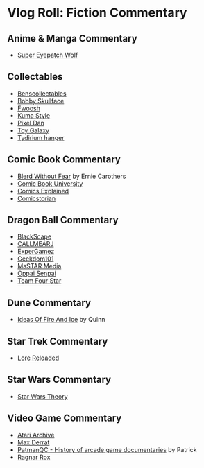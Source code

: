 # Vlog Roll: Fiction Commentary

## Anime & Manga Commentary
* [Super Eyepatch Wolf](https://www.youtube.com/channel/UCtGoikgbxP4F3rgI9PldI9g)

## Collectables
* [Benscollectables](https://www.youtube.com/channel/UCoAIXvNjN5bYzMYNce0M3uw)
* [Bobby Skullface](https://www.youtube.com/channel/UCyPkO4wSqfurw8Y-69wPQ9g)
* [Fwoosh](https://www.youtube.com/channel/UCF4CListjhpMJilZojUQVIA)
* [Kuma Style](https://www.youtube.com/channel/UCDINwjTDiVObsc6GcI4M0RA)
* [Pixel Dan](https://www.youtube.com/user/Mandalorian30)
* [Toy Galaxy](https://www.youtube.com/channel/UCjoe3Qo_DymYyBR6X9VxFjQ)
* [Tydirium hanger](https://www.youtube.com/channel/UCxzT4n9ItQEx_aVMqy_ORVQ)

## Comic Book Commentary
* [Blerd Without Fear](https://www.youtube.com/channel/UCKNV3if6zB7MM55Gr0DCQ9w) by Ernie Carothers
* [Comic Book University](https://www.youtube.com/channel/UCEFcfli17rgAQJ5yXvwuK2g)
* [Comics Explained](https://www.youtube.com/comicsexplained)
* [Comicstorian](https://www.youtube.com/comicstorian)

## Dragon Ball Commentary
* [BlackScape](https://www.youtube.com/channel/UCdYBVZV5eDmQjJmNcGdQJuQ)
* [CALLMEARJ](https://www.youtube.com/channel/UCnLB2xj5RR5ep50FDrtScPA)
* [ExperGamez](https://www.youtube.com/expergamez)
* [Geekdom101](https://www.youtube.com/channel/UCgIqhB8oD5SZ0yUSp71VCOQ)
* [MaSTAR Media](https://www.youtube.com/channel/UCObfIFcPxDOsyNXTG3ISyBg)
* [Oppai Senpai](https://www.youtube.com/user/AnimeLiveReactions)
* [Team Four Star](https://www.youtube.com/TeamFourStar)

## Dune Commentary
* [Ideas Of Fire And Ice](https://www.youtube.com/channel/UC1rFmaGLYr0Ve_Y_soxZNWQ) by Quinn

## Star Trek Commentary
* [Lore Reloaded](https://www.youtube.com/lorereloaded)

## Star Wars Commentary
* [Star Wars Theory](https://www.youtube.com/starwarstheory)

## Video Game Commentary
* [Atari Archive](https://www.youtube.com/channel/UCo_f7y6sBDmFnGbZoq1Ce_w)
* [Max Derrat](https://www.youtube.com/channel/UCj8orMezFWVcoN-4S545Wtw)
* [PatmanQC - History of arcade game documentaries](https://www.youtube.com/channel/UCCkuHXWWyw-3KXKIHyc88oA) by Patrick
* [Ragnar Rox](https://www.youtube.com/ragnarroxshow)
